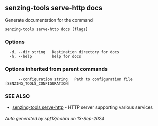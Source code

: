 ## senzing-tools serve-http docs

Generate documentation for the command

```
senzing-tools serve-http docs [flags]
```

### Options

```
  -d, --dir string   Destination directory for docs
  -h, --help         help for docs
```

### Options inherited from parent commands

```
      --configuration string   Path to configuration file [SENZING_TOOLS_CONFIGURATION]
```

### SEE ALSO

* [senzing-tools serve-http](senzing-tools_serve-http.md)	 - HTTP server supporting various services

###### Auto generated by spf13/cobra on 13-Sep-2024
